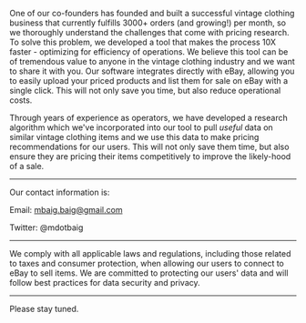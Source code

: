 One of our co-founders has founded and built a successful vintage clothing business that currently fulfills 3000+ orders (and growing!) per month, so we thoroughly understand the challenges that come with pricing research. To solve this problem, we developed a tool that makes the process 10X faster - optimizing for efficiency of operations. We believe this tool can be of tremendous value to anyone in the vintage clothing industry and we want to share it with you. Our software integrates directly with eBay, allowing you to easily upload your priced products and list them for sale on eBay with a single click. This will not only save you time, but also reduce operational costs. 

Through years of experience as operators, we have developed a research algorithm which we've incorporated into our tool to pull *useful* data on similar vintage clothing items and we use this data to make pricing recommendations for our users. This will not only save them time, but also ensure they are pricing their items competitively to improve the likely-hood of a sale.

-------

Our contact information is:

Email: mbaig.baig@gmail.com

Twitter: @mdotbaig

-------

We comply with all applicable laws and regulations, including those related to taxes and consumer protection, when allowing our users to connect to eBay to sell items. We are committed to protecting our users' data and will follow best practices for data security and privacy.

-------
Please stay tuned.
